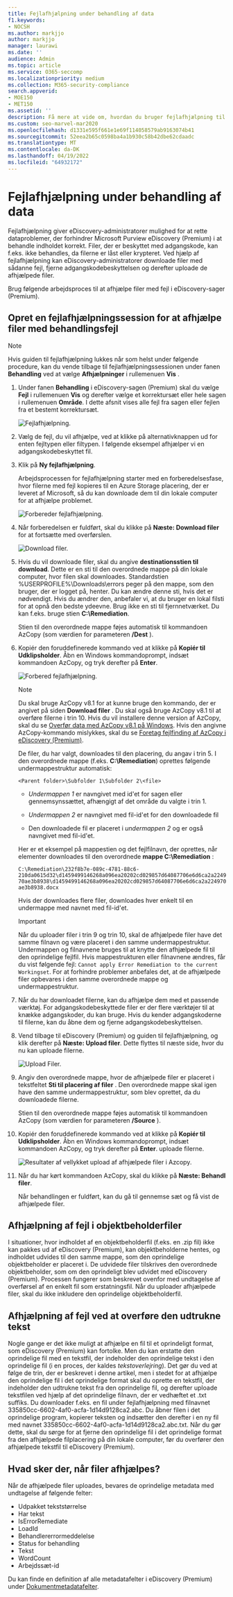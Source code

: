 ```yaml
---
title: Fejlafhjælpning under behandling af data
f1.keywords:
- NOCSH
ms.author: markjjo
author: markjjo
manager: laurawi
ms.date: ''
audience: Admin
ms.topic: article
ms.service: O365-seccomp
ms.localizationpriority: medium
ms.collection: M365-security-compliance
search.appverid:
- MOE150
- MET150
ms.assetid: ''
description: Få mere at vide om, hvordan du bruger fejlafhjælpning til at rette dataproblemer i eDiscovery (Premium), der kan forhindre korrekt behandling af indhold.
ms.custom: seo-marvel-mar2020
ms.openlocfilehash: d1331e595f661e1e69f114058579ab9163074b41
ms.sourcegitcommit: 52eea2b65c0598ba4a1b930c58b42dbe62cdaadc
ms.translationtype: MT
ms.contentlocale: da-DK
ms.lasthandoff: 04/19/2022
ms.locfileid: "64932172"
---
```

# <a name="error-remediation-when-processing-data"></a>Fejlafhjælpning under behandling af data

Fejlafhjælpning giver eDiscovery-administratorer mulighed for at rette dataproblemer, der forhindrer Microsoft Purview eDiscovery (Premium) i at behandle indholdet korrekt. Filer, der er beskyttet med adgangskode, kan f.eks. ikke behandles, da filerne er låst eller krypteret. Ved hjælp af fejlafhjælpning kan eDiscovery-administratorer downloade filer med sådanne fejl, fjerne adgangskodebeskyttelsen og derefter uploade de afhjælpede filer.

Brug følgende arbejdsproces til at afhjælpe filer med fejl i eDiscovery-sager (Premium).

## <a name="create-an-error-remediation-session-to-remediate-files-with-processing-errors"></a>Opret en fejlafhjælpningssession for at afhjælpe filer med behandlingsfejl

> [!NOTE]
> Hvis guiden til fejlafhjælpning lukkes når som helst under følgende procedure, kan du vende tilbage til fejlafhjælpningssessionen under fanen **Behandling** ved at vælge **Afhjælpninger** i rullemenuen **Vis** .

1. Under fanen **Behandling** i eDiscovery-sagen (Premium) skal du vælge **Fejl** i rullemenuen **Vis** og derefter vælge et korrektursæt eller hele sagen i rullemenuen **Område**. I dette afsnit vises alle fejl fra sagen eller fejlen fra et bestemt korrektursæt.

   ![Fejlafhjælpning.](../media/8c2faf1a-834b-44fc-b418-6a18aed8b81a.png)

2. Vælg de fejl, du vil afhjælpe, ved at klikke på alternativknappen ud for enten fejltypen eller filtypen.  I følgende eksempel afhjælper vi en adgangskodebeskyttet fil.

3. Klik på **Ny fejlafhjælpning**.

    Arbejdsprocessen for fejlafhjælpning starter med en forberedelsesfase, hvor filerne med fejl kopieres til en Azure Storage placering, der er leveret af Microsoft, så du kan downloade dem til din lokale computer for at afhjælpe problemet.

    ![Forbereder fejlafhjælpning.](../media/390572ec-7012-47c4-a6b6-4cbb5649e8a8.png)

4. Når forberedelsen er fuldført, skal du klikke på **Næste: Download filer** for at fortsætte med overførslen.

    ![Download filer.](../media/6ac04b09-8e13-414a-9e24-7c75ba586363.png)

5. Hvis du vil downloade filer, skal du angive **destinationsstien til download**. Dette er en sti til den overordnede mappe på din lokale computer, hvor filen skal downloades.  Standardstien %USERPROFILE%\Downloads\errors peger på den mappe, som den bruger, der er logget på, henter. Du kan ændre denne sti, hvis det er nødvendigt. Hvis du ændrer den, anbefaler vi, at du bruger en lokal filsti for at opnå den bedste ydeevne. Brug ikke en sti til fjernnetværket. Du kan f.eks. bruge stien **C:\Remediation**.

   Stien til den overordnede mappe føjes automatisk til kommandoen AzCopy (som værdien for parameteren **/Dest** ).

6. Kopiér den foruddefinerede kommando ved at klikke på **Kopiér til Udklipsholder**. Åbn en Windows kommandoprompt, indsæt kommandoen AzCopy, og tryk derefter på **Enter**.

    ![Forbered fejlafhjælpning.](../media/f364ab4d-31c5-4375-b69f-650f694a2f69.png)

    > [!NOTE]
    > Du skal bruge AzCopy v8.1 for at kunne bruge den kommando, der er angivet på siden **Download filer** . Du skal også bruge AzCopy v8.1 til at overføre filerne i trin 10. Hvis du vil installere denne version af AzCopy, skal du se [Overfør data med AzCopy v8.1 på Windows](/previous-versions/azure/storage/storage-use-azcopy). Hvis den angivne AzCopy-kommando mislykkes, skal du se [Foretag fejlfinding af AzCopy i eDiscovery (Premium)](troubleshooting-azcopy.md).

    De filer, du har valgt, downloades til den placering, du angav i trin 5. I den overordnede mappe (f.eks. **C:\Remediation**) oprettes følgende undermappestruktur automatisk:

    `<Parent folder>\Subfolder 1\Subfolder 2\<file>`

    - *Undermappen 1* er navngivet med id'et for sagen eller gennemsynssættet, afhængigt af det område du valgte i trin 1.

    - *Undermappen 2* er navngivet med fil-id'et for den downloadede fil

    - Den downloadede fil er placeret i *undermappen 2* og er også navngivet med fil-id'et.

    Her er et eksempel på mappestien og det fejlfilnavn, der oprettes, når elementer downloades til den overordnede **mappe C:\Remediation** :

    `C:\Remediation\232f8b7e-089c-4781-88c6-210da0615d32\d1459499146268a096ea20202cd029857d64087706e6d6ca2a224970ae3b8938\d1459499146268a096ea20202cd029857d64087706e6d6ca2a224970ae3b8938.docx`

    Hvis der downloades flere filer, downloades hver enkelt til en undermappe med navnet med fil-id'et.

    > [!IMPORTANT]
    > Når du uploader filer i trin 9 og trin 10, skal de afhjælpede filer have det samme filnavn og være placeret i den samme undermappestruktur. Undermappen og filnavnene bruges til at knytte den afhjælpede fil til den oprindelige fejlfil. Hvis mappestrukturen eller filnavnene ændres, får du vist følgende fejl: `Cannot apply Error Remediation to the current Workingset`. For at forhindre problemer anbefales det, at de afhjælpede filer opbevares i den samme overordnede mappe og undermappestruktur.

7. Når du har downloadet filerne, kan du afhjælpe dem med et passende værktøj. For adgangskodebeskyttede filer er der flere værktøjer til at knække adgangskoder, du kan bruge. Hvis du kender adgangskoderne til filerne, kan du åbne dem og fjerne adgangskodebeskyttelsen.

8. Vend tilbage til eDiscovery (Premium) og guiden til fejlafhjælpning, og klik derefter på **Næste: Upload filer**.  Dette flyttes til næste side, hvor du nu kan uploade filerne.

    ![Upload Filer.](../media/af3d8617-1bab-4ecd-8de0-22e53acba240.png)

9. Angiv den overordnede mappe, hvor de afhjælpede filer er placeret i tekstfeltet **Sti til placering af filer** . Den overordnede mappe skal igen have den samme undermappestruktur, som blev oprettet, da du downloadede filerne.

    Stien til den overordnede mappe føjes automatisk til kommandoen AzCopy (som værdien for parameteren **/Source** ).

10. Kopiér den foruddefinerede kommando ved at klikke på **Kopiér til Udklipsholder**. Åbn en Windows kommandoprompt, indsæt kommandoen AzCopy, og tryk derefter på **Enter**. uploade filerne.

    ![Resultater af vellykket upload af afhjælpede filer i Azcopy.](../media/ff2ff691-629f-4065-9b37-5333f937daf6.png)

11. Når du har kørt kommandoen AzCopy, skal du klikke på **Næste: Behandl filer**.

    Når behandlingen er fuldført, kan du gå til gennemse sæt og få vist de afhjælpede filer.

## <a name="remediating-errors-in-container-files"></a>Afhjælpning af fejl i objektbeholderfiler

I situationer, hvor indholdet af en objektbeholderfil (f.eks. en .zip fil) ikke kan pakkes ud af eDiscovery (Premium), kan objektbeholderne hentes, og indholdet udvides til den samme mappe, som den oprindelige objektbeholder er placeret i. De udvidede filer tilskrives den overordnede objektbeholder, som om den oprindeligt blev udvidet med eDiscovery (Premium). Processen fungerer som beskrevet ovenfor med undtagelse af overførsel af en enkelt fil som erstatningsfil.  Når du uploader afhjælpede filer, skal du ikke inkludere den oprindelige objektbeholderfil.

## <a name="remediating-errors-by-uploading-the-extracted-text"></a>Afhjælpning af fejl ved at overføre den udtrukne tekst

Nogle gange er det ikke muligt at afhjælpe en fil til et oprindeligt format, som eDiscovery (Premium) kan fortolke. Men du kan erstatte den oprindelige fil med en tekstfil, der indeholder den oprindelige tekst i den oprindelige fil (i en proces, der kaldes *tekstoverlejring*). Det gør du ved at følge de trin, der er beskrevet i denne artikel, men i stedet for at afhjælpe den oprindelige fil i det oprindelige format skal du oprette en tekstfil, der indeholder den udtrukne tekst fra den oprindelige fil, og derefter uploade tekstfilen ved hjælp af det oprindelige filnavn, der er vedhæftet et .txt suffiks. Du downloader f.eks. en fil under fejlafhjælpning med filnavnet 335850cc-6602-4af0-acfa-1d14d9128ca2.abc. Du åbner filen i det oprindelige program, kopierer teksten og indsætter den derefter i en ny fil med navnet 335850cc-6602-4af0-acfa-1d14d9128ca2.abc.txt. Når du gør dette, skal du sørge for at fjerne den oprindelige fil i det oprindelige format fra den afhjælpede filplacering på din lokale computer, før du overfører den afhjælpede tekstfil til eDiscovery (Premium).

## <a name="what-happens-when-files-are-remediated"></a>Hvad sker der, når filer afhjælpes?

Når de afhjælpede filer uploades, bevares de oprindelige metadata med undtagelse af følgende felter:

- Udpakket tekststørrelse
- Har tekst
- IsErrorRemediate
- LoadId
- Behandlererrormeddelelse
- Status for behandling
- Tekst
- WordCount
- Arbejdssæt-id

Du kan finde en definition af alle metadatafelter i eDiscovery (Premium) under [Dokumentmetadatafelter](document-metadata-fields-in-advanced-ediscovery.md).